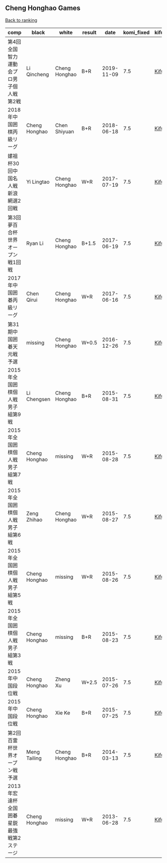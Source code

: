 ## Cheng Honghao Games

[Back to ranking](../../index.md)




| **comp** | **black** | **white** | **result** | **date** | **komi_fixed** | **kifu** | 
| --- | --- | --- | --- | --- | --- | --- |
| 第4回全国智力運動会プロ男子個人戦第2戦 | Li Qincheng | Cheng Honghao | B+R | 2019-11-09 | 7.5 | [Kifu](https://kifudepot.net/kifucontents.php?id=8cKJ3ZfvKlvKa7Q%2FE4nP5g%3D%3D) | 
| 2018年中国囲棋丙級リーグ | Cheng Honghao | Chen Shiyuan | B+R | 2018-06-18 | 7.5 | [Kifu](https://kifudepot.net/kifucontents.php?id=8pxmBJHFMAnG7RrWS0jJNQ%3D%3D) | 
| 嫘祖杯30回中国名人戦新浪網選2回戦 | Yi Lingtao | Cheng Honghao | W+R | 2017-07-19 | 7.5 | [Kifu](https://kifudepot.net/kifucontents.php?id=xtkcMx%2FYRRh4xid2tGD%2BbA%3D%3D) | 
| 第3回夢百合杯世界オープン戦1回戦 | Ryan Li | Cheng Honghao | B+1.5 | 2017-06-19 | 7.5 | [Kifu](https://kifudepot.net/kifucontents.php?id=xcB12VHqLnOU4lnmSCA4%2BQ%3D%3D) | 
| 2017年中国囲碁丙級リーグ | Chen Qirui | Cheng Honghao | W+R | 2017-06-16 | 7.5 | [Kifu](https://kifudepot.net/kifucontents.php?id=%2BMftl2LC1MNjYx5bFKot2g%3D%3D) | 
| 第31期中国囲碁天元戦予選 | missing | Cheng Honghao | W+0.5 | 2016-12-26 | 7.5 | [Kifu](https://kifudepot.net/kifucontents.php?id=KTKMtYvCaFr6HH7549ChCw%3D%3D) | 
| 2015年全国囲棋個人戦男子組第9戦 | Li Chengsen | Cheng Honghao | B+R | 2015-08-31 | 7.5 | [Kifu](https://kifudepot.net/kifucontents.php?id=oHEGRc4cua3wWRhhrNLQCQ%3D%3D) | 
| 2015年全国囲棋個人戦男子組第7戦 | Cheng Honghao | missing | W+R | 2015-08-28 | 7.5 | [Kifu](https://kifudepot.net/kifucontents.php?id=AU%2BvLhWNPUEQi55ivRbkNA%3D%3D) | 
| 2015年全国囲棋個人戦男子組第6戦 | Zeng Zhihao | Cheng Honghao | W+R | 2015-08-27 | 7.5 | [Kifu](https://kifudepot.net/kifucontents.php?id=EOw7Ak6Hr%2Brl1Pr5A7j3Nw%3D%3D) | 
| 2015年全国囲棋個人戦男子組第5戦 | Cheng Honghao | missing | W+R | 2015-08-26 | 7.5 | [Kifu](https://kifudepot.net/kifucontents.php?id=%2FDVoaqGYQ2f5viNVbxl%2B8A%3D%3D) | 
| 2015年全国囲棋個人戦男子組第3戦 | Cheng Honghao | missing | B+R | 2015-08-23 | 7.5 | [Kifu](https://kifudepot.net/kifucontents.php?id=xX4AWS35Y%2FY%2FNPdBi6xPRg%3D%3D) | 
| 2015年中国段位戦 | Cheng Honghao | Zheng Xu | W+2.5 | 2015-07-26 | 7.5 | [Kifu](https://kifudepot.net/kifucontents.php?id=r801XJd%2BYdyYtH2K0NYAkQ%3D%3D) | 
| 2015年中国段位戦 | Cheng Honghao | Xie Ke | B+R | 2015-07-25 | 7.5 | [Kifu](https://kifudepot.net/kifucontents.php?id=pLu7JUAgXAy8yb76GRxreQ%3D%3D) | 
| 第2回百霊杯世界オープン戦予選 | Meng Tailing | Cheng Honghao | B+R | 2014-03-13 | 7.5 | [Kifu](https://kifudepot.net/kifucontents.php?id=Ipwt85E1BeJ6YkiaCztURA%3D%3D) | 
| 2013年宏達杯全国囲碁星鋭最強戦第2ステージ | Cheng Honghao | missing | W+R | 2013-06-28 | 7.5 | [Kifu](https://kifudepot.net/kifucontents.php?id=gfkg0l%2BnBIBPjPEjSjpLUA%3D%3D) |




